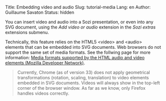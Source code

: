 Title: Embedding video and audio
Slug: tutorial-media
Lang: en
Author: Guillaume Savaton
Status: hidden

You can insert video and audio into a Sozi presentation,
or even into any SVG document, using the *Add video or audio* extension
in the *Sozi extras* extensions submenu.

Technically, this feature relies on the HTML5 &lt;video&gt; and &lt;audio&gt;
elements that can be embedded into SVG documents.
Web browsers do not support the same set of media formats.
See the follwing page for more information:
[Media formats supported by the HTML audio and video elements (Mozilla Developer Network)](https://developer.mozilla.org/en-US/docs/HTML/Supported_media_formats).

> Currently, Chrome (as of version 33) does not apply geometrical transformations
> (rotation, scaling, translation) to video elements embedded in SVG documents.
> Videos will always show in the top-left corner of the browser window.
> As far as we know, only Firefox handles videos correctly.
